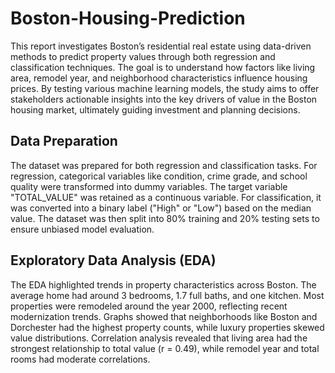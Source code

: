 # Boston-Housing-Prediction
This report investigates Boston’s residential real estate using data-driven methods to predict property values through both regression and classification techniques. The goal is to understand how factors like living area, remodel year, and neighborhood characteristics influence housing prices. By testing various machine learning models, the study aims to offer stakeholders actionable insights into the key drivers of value in the Boston housing market, ultimately guiding investment and planning decisions.

## Data Preparation
The dataset was prepared for both regression and classification tasks. For regression, categorical variables like condition, crime grade, and school quality were transformed into dummy variables. The target variable "TOTAL_VALUE" was retained as a continuous variable. For classification, it was converted into a binary label ("High" or "Low") based on the median value. The dataset was then split into 80% training and 20% testing sets to ensure unbiased model evaluation.

## Exploratory Data Analysis (EDA)
The EDA highlighted trends in property characteristics across Boston. The average home had around 3 bedrooms, 1.7 full baths, and one kitchen. Most properties were remodeled around the year 2000, reflecting recent modernization trends. Graphs showed that neighborhoods like Boston and Dorchester had the highest property counts, while luxury properties skewed value distributions. Correlation analysis revealed that living area had the strongest relationship to total value (r = 0.49), while remodel year and total rooms had moderate correlations.
